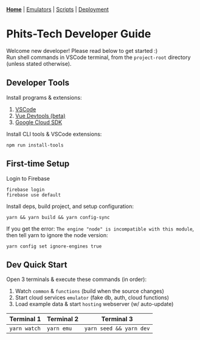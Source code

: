 **[Home](README.md)** | [Emulators](docs/Emulators.md) | [Scripts](admin/README.md) | [Deployment](docs/Deployment.md)

# Phits-Tech Developer Guide

Welcome new developer! Please read below to get started :)  
Run shell commands in VSCode terminal, from the `project-root` directory (unless stated otherwise).

## Developer Tools

Install programs & extensions:

1. [VSCode](https://code.visualstudio.com/download)
2. [Vue Devtools (beta)](https://chrome.google.com/webstore/detail/vuejs-devtools/ljjemllljcmogpfapbkkighbhhppjdbg?hl=en)
3. [Google Cloud SDK](https://cloud.google.com/sdk)

Install CLI tools & VSCode extensions:

```
npm run install-tools
```

## First-time Setup

Login to Firebase

```
firebase login
firebase use default
```

Install deps, build project, and setup configuration:

```
yarn && yarn build && yarn config-sync
```

If you get the error: `The engine "node" is incompatible with this module`, then tell yarn to ignore the node version:

```
yarn config set ignore-engines true
```

## Dev Quick Start

Open 3 terminals & execute these commands (in order):

1. Watch `common` & `functions` (build when the source changes)
2. Start cloud services `emulator` (fake db, auth, cloud functions)
3. Load example data & start `hosting` webserver (w/ auto-update)

| Terminal 1   | Terminal 2 | Terminal 3                |
| ------------ | ---------- | ------------------------- |
| `yarn watch` | `yarn emu` | `yarn seed && yarn dev` |
